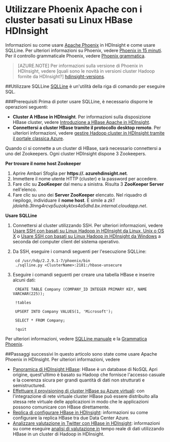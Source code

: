 <properties 
   pageTitle="Utilizzare Apache Phoenix ed esce in HDInsight | Microsoft Azure" 
   description="Informazioni su come usare Apache Phoenix in HDInsight e come installare e configurare esce nella workstation per connettersi a un cluster di HBase in HDInsight." 
   services="hdinsight" 
   documentationCenter="" 
   authors="mumian" 
   manager="jhubbard" 
   editor="cgronlun"/>

<tags
   ms.service="hdinsight"
   ms.devlang="na"
   ms.topic="article"
   ms.tgt_pltfrm="na"
   ms.workload="big-data" 
   ms.date="09/02/2016"
   ms.author="jgao"/>

# <a name="use-apache-phoenix-with-linux-based-hbase-clusters-in-hdinsight"></a>Utilizzare Phoenix Apache con i cluster basati su Linux HBase HDInsight  

Informazioni su come usare [Apache Phoenix](http://phoenix.apache.org/) in HDInsight e come usare SQLLine. Per ulteriori informazioni su Phoenix, vedere [Phoenix in 15 minuti](http://phoenix.apache.org/Phoenix-in-15-minutes-or-less.html). Per il controllo grammaticale Phoenix, vedere [Phoenix grammatica](http://phoenix.apache.org/language/index.html).

>[AZURE.NOTE] Per informazioni sulla versione di Phoenix in HDInsight, vedere [quali sono le novità in versioni cluster Hadoop fornite da HDInsight?] [hdinsight-versions].

##<a name="use-sqlline"></a>Utilizzare SQLLine
[SQLLine](http://sqlline.sourceforge.net/) è un'utilità della riga di comando per eseguire SQL. 

###<a name="prerequisites"></a>Prerequisiti
Prima di poter usare SQLLine, è necessario disporre le operazioni seguenti:

- **Cluster A HBase in HDInsight**. Per informazioni sulla disposizione HBase cluster, vedere [Introduzione a HBase Apache in HDInsight][hdinsight-hbase-get-started].
- **Connettersi a cluster HBase tramite il protocollo desktop remoto**. Per ulteriori informazioni, vedere [gestire Hadoop cluster in HDInsight tramite il portale classica Azure][hdinsight-manage-portal].


Quando ci si connette a un cluster di HBase, sarà necessario connettersi a uno del Zookeepers. Ogni cluster HDInsight dispone 3 Zookeepers. 

**Per trovare il nome host Zookeeper**

1. Aprire Ambari Sfoglia per **https://<ClusterName>. azurehdinsight.net**.
2. Immettere il nome utente HTTP (cluster) e la password per accedere.
3. Fare clic su **ZooKeeper** dal menu a sinistra. Risulta 3 **ZooKeeper Server** nell'elenco.
4. Fare clic su uno dei **Server ZooKeeper** elencato. Nel riquadro di riepilogo, individuare il **nome host**. È simile a *zk1 jdolehb.3lnng4rcvp5uzokyktxs4a5dhd.bx.internal.cloudapp.net*.

**Usare SQLLine**

1. Connettersi al cluster utilizzando SSH. Per ulteriori informazioni, vedere [Usare SSH con basati su Linux Hadoop in HDInsight da Linux, Unix o OS X](hdinsight-hadoop-linux-use-ssh-unix.md) o [Usare SSH con basati su Linux Hadoop in HDInsight da Windows](hdinsight-hadoop-linux-use-ssh-windows.md) a seconda del computer client del sistema operativo.

2. Da SSH, eseguire i comandi seguenti per l'esecuzione SQLLine:

        cd /usr/hdp/2.2.9.1-7/phoenix/bin
        ./sqlline.py <ClusterName>:2181:/hbase-unsecure

2. Eseguire i comandi seguenti per creare una tabella HBase e inserire alcuni dati:

        CREATE TABLE Company (COMPANY_ID INTEGER PRIMARY KEY, NAME VARCHAR(225));
    
        !tables
        
        UPSERT INTO Company VALUES(1, 'Microsoft');
        
        SELECT * FROM Company;
        
        !quit

Per ulteriori informazioni, vedere [SQLLine manuale](http://sqlline.sourceforge.net/#manual) e la [Grammatica Phoenix](http://phoenix.apache.org/language/index.html).


 
##<a name="next-steps"></a>Passaggi successivi
In questo articolo sono state come usare Apache Phoenix in HDInsight.  Per ulteriori informazioni, vedere

- [Panoramica di HDInsight HBase][hdinsight-hbase-overview]: HBase è un database di NoSQL Apri origine, quest'ultimo è basato su Hadoop che fornisce l'accesso casuale e la coerenza sicura per grandi quantità di dati non strutturati e semistructured.
- [Effettuare il provisioning di cluster HBase su Azure virtuali][hdinsight-hbase-provision-vnet]: con l'integrazione di rete virtuale cluster HBase può essere distribuito alla stessa rete virtuale delle applicazioni in modo che le applicazioni possono comunicare con HBase direttamente.
- [Replica di configurare HBase in HDInsight](hdinsight-hbase-geo-replication.md): informazioni su come configurare la replica HBase tra due Data Center Azure. 
- [Analizzare valutazione in Twitter con HBase in HDInsight][hbase-twitter-sentiment]: informazioni su come eseguire [analisi di valutazione in](http://en.wikipedia.org/wiki/Sentiment_analysis) tempo reale di dati utilizzando HBase in un cluster di Hadoop in HDInsight.

[azure-portal]: https://portal.azure.com
[vnet-point-to-site-connectivity]: https://msdn.microsoft.com/library/azure/09926218-92ab-4f43-aa99-83ab4d355555#BKMK_VNETPT

[hdinsight-versions]: hdinsight-component-versioning.md
[hdinsight-hbase-get-started]: hdinsight-hbase-tutorial-get-started.md
[hdinsight-manage-portal]: hdinsight-administer-use-management-portal.md#connect-to-hdinsight-clusters-by-using-rdp
[hdinsight-hbase-provision-vnet]: hdinsight-hbase-provision-vnet.md
[hdinsight-hbase-overview]: hdinsight-hbase-overview.md
[hbase-twitter-sentiment]: hdinsight-hbase-analyze-twitter-sentiment.md

[hdinsight-hbase-phoenix-sqlline]: ./media/hdinsight-hbase-phoenix-squirrel/hdinsight-hbase-phoenix-sqlline.png
[img-certificate]: ./media/hdinsight-hbase-phoenix-squirrel/hdinsight-hbase-vpn-certificate.png
[img-vnet-diagram]: ./media/hdinsight-hbase-phoenix-squirrel/hdinsight-hbase-vnet-point-to-site.png
[img-squirrel-driver]: ./media/hdinsight-hbase-phoenix-squirrel/hdinsight-hbase-squirrel-driver.png
[img-squirrel-alias]: ./media/hdinsight-hbase-phoenix-squirrel/hdinsight-hbase-squirrel-alias.png
[img-squirrel]: ./media/hdinsight-hbase-phoenix-squirrel/hdinsight-hbase-squirrel.png
[img-squirrel-sql]: ./media/hdinsight-hbase-phoenix-squirrel/hdinsight-hbase-squirrel-sql.png


 
